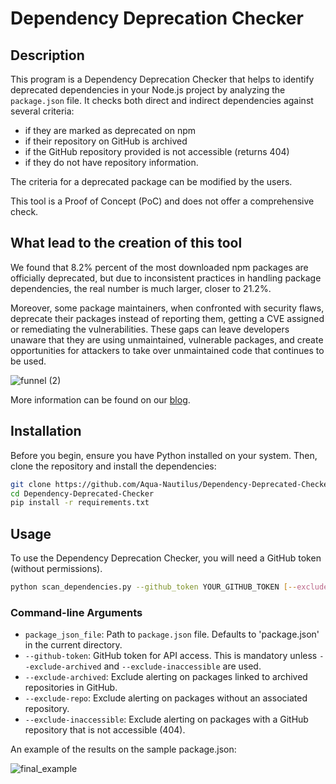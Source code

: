 # Dependency Deprecation Checker

## Description

This program is a Dependency Deprecation Checker that helps to identify deprecated dependencies in your Node.js project by analyzing the `package.json` file. It checks both direct and indirect dependencies against several criteria: 
* if they are marked as deprecated on npm
* if their repository on GitHub is archived
* if the GitHub repository provided is not accessible (returns 404)
* if they do not have repository information.
  
The criteria for a deprecated package can be modified by the users.

This tool is a Proof of Concept (PoC) and does not offer a comprehensive check.

## What lead to the creation of this tool

We found that 8.2% percent of the most downloaded npm packages are officially deprecated, but due to inconsistent practices in handling package dependencies, the real number is much larger, closer to 21.2%. 

Moreover, some package maintainers, when confronted with security flaws, deprecate their packages instead of reporting them, getting a CVE assigned or remediating the vulnerabilities. These gaps can leave developers unaware that they are using unmaintained, vulnerable packages, and create opportunities for attackers to take over unmaintained code that continues to be used.

![funnel (2)](https://github.com/Aqua-Nautilus/Dependency-Deprecated-Checker/assets/29836366/129ae729-6e53-40b6-b5d2-bca471617aec)

More information can be found on our [blog](https://blog.aquasec.com/deceptive-deprecation-the-truth-about-npm-deprecated-packages).

## Installation

Before you begin, ensure you have Python installed on your system. Then, clone the repository and install the dependencies:

```bash
git clone https://github.com/Aqua-Nautilus/Dependency-Deprecated-Checker.git
cd Dependency-Deprecated-Checker
pip install -r requirements.txt
```

## Usage

To use the Dependency Deprecation Checker, you will need a GitHub token (without permissions).

```bash
python scan_dependencies.py --github_token YOUR_GITHUB_TOKEN [--exclude-archived] [--exclude-repo] [--exclude-inaccessible] [package_json_file]
```

### Command-line Arguments

- `package_json_file`: Path to `package.json` file. Defaults to 'package.json' in the current directory.
- `--github-token`: GitHub token for API access. This is mandatory unless `--exclude-archived` and `--exclude-inaccessible` are used.
- `--exclude-archived`: Exclude alerting on packages linked to archived repositories in GitHub.
- `--exclude-repo`: Exclude alerting on packages without an associated repository.
- `--exclude-inaccessible`: Exclude alerting on packages with a GitHub repository that is not accessible (404).


An example of the results on the sample package.json:


![final_example](https://github.com/Ilaygoldman/dependency_deprecated/assets/29836366/1e81e68d-7378-459e-aa40-89bc84300dd7)

